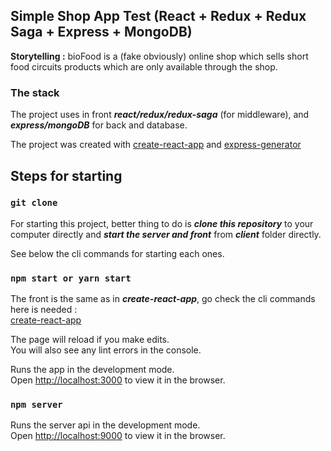## Simple Shop App Test (React + Redux + Redux Saga + Express + MongoDB)

**Storytelling :**
bioFood is a (fake obviously) online shop which sells short food circuits products which are only available through the shop.

### The stack

The project uses in front ***react/redux/redux-saga*** (for middleware), and ***express/mongoDB*** for back and database.

The project was created with [create-react-app](https://github.com/facebook/create-react-app) and [express-generator](https://expressjs.com/fr/starter/generator.html)

## Steps for starting

### `git clone`

For starting this project, better thing to do is ***clone this repository*** to your computer directly and ***start the server and front*** from ***client*** folder directly.

See below the cli commands for starting each ones.

### `npm start or yarn start`

The front is the same as in ***create-react-app***, go check the cli commands here is needed :</br>[create-react-app](https://github.com/facebook/create-react-app)

The page will reload if you make edits.<br />
You will also see any lint errors in the console.

Runs the app in the development mode.<br />
Open [http://localhost:3000](http://localhost:3000) to view it in the browser.

### `npm server`

Runs the server api in the development mode.<br />
Open [http://localhost:9000](http://localhost:9000) to view it in the browser.
